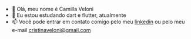 - 👋 Olá, meu nome é Camilla Veloni
- 🌱 Eu estou estudando dart e flutter, atualmente
- 📫 Você pode entrar em contato comigo pelo meu [linkedin](https://www.linkedin.com/in/camilla-cristina-lima-veloni-5021a320b/) ou pelo meu e-mail cristinaveloni@gmail.com

<!---
CamillaVeloni/CamillaVeloni is a ✨ special ✨ repository because its `README.md` (this file) appears on your GitHub profile.
You can click the Preview link to take a look at your changes.
--->
